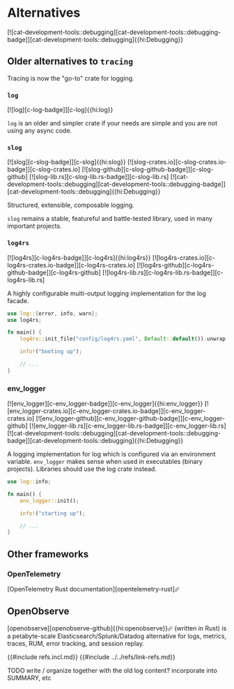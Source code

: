 # Alternatives

[![cat-development-tools::debugging][cat-development-tools::debugging-badge]][cat-development-tools::debugging]{{hi:Debugging}}

## Older alternatives to `tracing`

Tracing is now the "go-to" crate for logging.

### `log`

[![log][c-log-badge]][c-log]{{hi:log}}

`log` is an older and simpler crate if your needs are simple and you are not using any async code.

### `slog`

[![slog][c-slog-badge]][c-slog]{{hi:slog}}
[![slog-crates.io][c-slog-crates.io-badge]][c-slog-crates.io]
[![slog-github][c-slog-github-badge]][c-slog-github]
[![slog-lib.rs][c-slog-lib.rs-badge]][c-slog-lib.rs]
[![cat-development-tools::debugging][cat-development-tools::debugging-badge]][cat-development-tools::debugging]{{hi:Debugging}}

Structured, extensible, composable logging.

`slog` remains a stable, featureful and battle-tested library, used in many important projects.

### `log4rs`

[![log4rs][c-log4rs-badge]][c-log4rs]{{hi:log4rs}}
[![log4rs-crates.io][c-log4rs-crates.io-badge]][c-log4rs-crates.io]
[![log4rs-github][c-log4rs-github-badge]][c-log4rs-github]
[![log4rs-lib.rs][c-log4rs-lib.rs-badge]][c-log4rs-lib.rs]

A highly configurable multi-output logging implementation for the log facade.

```rust
use log::{error, info, warn};
use log4rs;

fn main() {
    log4rs::init_file("config/log4rs.yaml", Default::default()).unwrap();

    info!("booting up");

    // ...
}
```

### env_logger

[![env_logger][c-env_logger-badge]][c-env_logger]{{hi:env_logger}}
[![env_logger-crates.io][c-env_logger-crates.io-badge]][c-env_logger-crates.io]
[![env_logger-github][c-env_logger-github-badge]][c-env_logger-github]
[![env_logger-lib.rs][c-env_logger-lib.rs-badge]][c-env_logger-lib.rs]
[![cat-development-tools::debugging][cat-development-tools::debugging-badge]][cat-development-tools::debugging]{{hi:Debugging}}

A logging implementation for log which is configured via an environment variable. `env_logger` makes sense when used in executables (binary projects). Libraries should use the log crate instead.

```rust
use log::info;

fn main() {
    env_logger::init();

    info!("starting up");

    // ...
}
```

## Other frameworks

### OpenTelemetry

[OpenTelemetry Rust documentation][opentelemetry-rust]⮳

## OpenObserve

[openobserve][openobserve-github]{{hi:openobserve}}⮳ (written in Rust) is a petabyte-scale Elasticsearch/Splunk/Datadog alternative for logs, metrics, traces, RUM, error tracking, and session replay.

{{#include refs.incl.md}}
{{#include ../../refs/link-refs.md}}

<div class="hidden">
TODO write / organize together with the old log content?
incorporate into SUMMARY, etc
</div>
